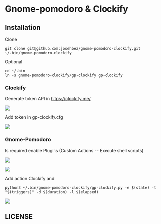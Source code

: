 # Gnome-pomodoro & Clockify 





## Installation 

Clone 

```
git clone git@github.com:josehbez/gnome-pomodoro-clockify.git ~/.bin/gnome-pomodoro-clockify
```

Optional 

```
cd ~/.bin 
ln -s gnome-pomodoro-clockify/gp-clockify gp-clockify
```

### Clockify 

Generate token API in https://clockify.me/

![](/home/jhbez/soft/gnome-pomodoro-clockify/images/clockify-token.png)

Add token in  gp-clockify.cfg

![](/home/jhbez/soft/gnome-pomodoro-clockify/images/add-token-gp-clockify.png)

### Gnome-Pomodoro 

Is required enable Plugins (Custom Actions -- Execute shell scripts)

![](/home/jhbez/soft/gnome-pomodoro-clockify/images/plugins.png)

![](/home/jhbez/soft/gnome-pomodoro-clockify/images/custom-actions.png)

Add action Clockify  and 

```
python3 ~/.bin/gnome-pomodoro-clockify/gp-clockify.py -e $(state) -t "$(triggers)" -d $(duration) -l $(elapsed)
```

![](/home/jhbez/soft/gnome-pomodoro-clockify/images/action-clockify.png)

## LICENSE

[GNU General Public License v3.0]: ./LICENSE

